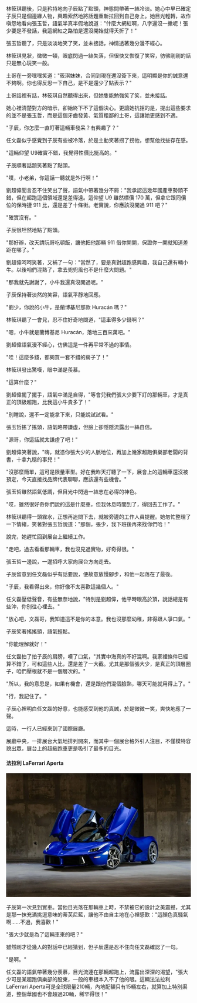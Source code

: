 林筱琪聽後，只是矜持地向子辰點了點頭，神態間帶著一絲冷淡。她心中早已確定子辰只是個邊緣人物，興趣索然地將話題重新拉回到自己身上。她目光輕轉，故作嗔怨地看向張玉哲，語氣半真半假地說道："什麼大網紅啊，八字還沒一撇呢！張少要是不發話，我這網紅之路怕是還沒開始就得夭折了！"  

張玉哲聽了，只是淡淡地笑了笑，並未接話，神情透著幾分漫不經心。  

林筱琪見狀，微微一頓，眼底閃過一絲失落，但很快又恢復了笑容，彷彿剛剛的話只是無心玩笑一般。

土哥在一旁嘿嘿笑道："筱琪妹妹，合同到現在還沒簽下來，這明顯是你的誠意還不夠啊。你也得反思一下自己，是不是還少了點表示？"  

土哥話裡有話，林筱琪自然聽得出來，但她隻能勉強笑了笑，並未接話。  

她心裡清楚對方的暗示，卻始終下不了這個決心。更讓她抗拒的是，提出這些要求的並不是張玉哲，而是這個牙齒發黃、氣質粗鄙的土哥，這讓她更感到不適。  

"子辰，你怎麼一直盯著這輛車發呆？有興趣了？"  

任文磊似乎感覺到子辰有些被冷落，於是主動笑著拐了拐他，想幫他找些存在感。  

"這輛仰望 U9確實不錯，我覺得性價比挺高的。"  

子辰順著話題笑著點了點頭。  

"噗，小老弟，你這話一聽就是外行啊！"  

劉超偉聞言忍不住笑出了聲，語氣中帶著幾分不屑："我承認這幾年國產車勢頭不錯，但在超跑這個領域還是差得遠。這仰望 U9 雖然標價 170 萬，但拿它跟同價位的保時捷 911 比，還是差了十條街。老實說，你應該沒開過 911 吧？"  

"確實沒有。"  

子辰很坦然地點了點頭。  

"那好辦，改天請阮哥吃頓飯，讓他把他那輛 911 借你開開，保證你一開就知道差距在哪了。"  

劉超偉呵呵笑著，又補了一句："當然了，要是真對超跑感興趣，我自己還有輛小牛。以後咱們混熟了，拿去兜兜風也不是什麼大問題。"  

"那我就先謝謝了，小牛我還真沒開過呢。"  

子辰保持著淡然的笑容，語氣平靜地回應。  

"劉少，你說的小牛，是蘭博基尼那款 Huracán 嗎？"  

林筱琪聽了一會兒，忍不住好奇地問道，"這車得多少錢啊？"  

"嗯，小牛就是蘭博基尼 Huracán，落地三百來萬吧。"  

劉超偉語氣漫不經心，仿佛這是一件再平常不過的事情。  

"哇！這麼多錢，都夠買一套不錯的房子了！"  

林筱琪發出驚嘆，眼中滿是羨慕。  

"這算什麼？"  

劉超偉擺了擺手，語氣中滿是自得，"等會兒我們張大少要下訂的那輛車，才是真正的頂級超跑，比我這小牛貴多了！"  

"別瞎說，還不一定能拿下來，只能說試試看。"  

張玉哲搖了搖頭，語氣略帶謙虛，但臉上卻隱隱流露出一絲自信。  

"源哥，你這話就太謙虛了吧！"  

劉超偉笑著說，"嗨，就憑你張大少的人脈地位，再加上幾家超跑俱樂部老闆的背書，十拿九穩的事兒！"  

"沒那麼簡單，這可是限量車型。好在我昨天打聽了一下，展會上的這輛車還沒被預定，今天直接找品牌代表聊聊，應該還有些機會。"  

張玉哲雖然語氣低調，但目光中閃過一絲志在必得的神色。  

"哎，雖然很好奇你們說的這是什麼車，但我休息時間到了，得回去工作了。"  

林筱琪聽得一頭霧水，正想再追問下去，就被旁邊的工作人員提醒。她匆忙整理了一下情緒，笑著對張玉哲說道："那個，張少，我下班後再來找你們哈！"  

說完，她趕忙回到展台上繼續工作。

"走吧，過去看看那輛車，我也沒見過實物，好奇得很。"  

張玉哲一邊說，一邊招呼大家向展台方向走去。  

子辰留意到任文磊似乎有話要說，便故意放慢腳步，和他一起落在了最後。  

"子辰，我看得出來，你好像不太喜歡這幾個人。"  

任文磊壓低聲音，有些無奈地說，"特別是劉超偉，他平時眼高於頂，說話總是有些沖，你别往心裡去。"  

"放心吧，文磊哥，我知道這不是你的本意。我也沒那麼幼稚，非得跟人爭口氣。"  

子辰笑著搖搖頭，語氣輕鬆。  

"你能理解就好！"  

任文磊拍了拍子辰的肩膀，嘆了口氣，"其實中海真的不好混啊。我家裡條件已經算不錯了，可和這些人比，還是差了一大截。尤其是那個張大少，是真正的頂層圈子，咱們壓根就不是一個層次的。"  

"所以，我的意思是，如果有機會，還是跟他們混個臉熟，哪天可能就用得上了。"  

"行，我記住了。"  

子辰心裡明白任文磊的好意，也能感受到他的真誠，於是微微一笑，爽快地應了一聲。

這時，一行人已經來到了國際展廳。  

展廳中央，一排展台大氣地排列開來，而其中一個展台格外引人注目，不僅模特容貌出眾，展台上的超級跑車更是吸引了最多的目光。  

#### 法拉利 LaFerrari Aperta
![alt text](images/LaFerrariAperta.jpg)


子辰第一次見到實車。當他目光落在那輛車上時，不禁被它的設計之美震撼，尤其是那一抹充滿挑逗意味的蒂芙尼藍，讓他不由自主地在心裡感歎："這顏色真騷氣啊……不過，我喜歡！"  

"張大少就是為了這輛車來的吧？"  

雖然剛才從幾人的對話中已經猜到，但子辰還是忍不住向任文磊確認了一句。  

"是啊。"  

任文磊的語氣帶著幾分羨慕，目光流連在那輛超跑上，流露出深深的渴望，"張大少可是某超跑俱樂部的股東，一般的車根本入不了他的眼。這輛法法拉利 LaFerrari Aperta可是全球限量210輛，內地配額只有15輛左右，就算加上特別渠道，整個華國也不會超過20輛，稀罕得很！"  